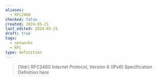 ```yaml
---
aliases:
  - RFC2460
checked: false
created: 2024-05-21
last_edited: 2024-05-21
draft: true
tags:
  - networks
  - RFC
type: definition
---
```

>[!tldr] RFC2460 Internet Protocol, Version 6 (IPv6) Specification
>Definition here

